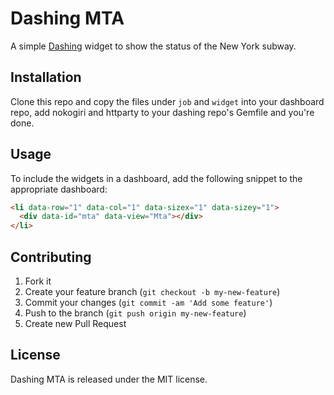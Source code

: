 # Dashing MTA

A simple [Dashing](https://github.com/Shopify/dashing) widget to show the
status of the New York subway.

## Installation

Clone this repo and copy the files under ```job``` and ```widget``` into your
dashboard repo, add nokogiri and httparty to your dashing repo's Gemfile and
you're done.

## Usage

To include the widgets in a dashboard, add the following snippet to the
appropriate dashboard:

```html
<li data-row="1" data-col="1" data-sizex="1" data-sizey="1">
  <div data-id="mta" data-view="Mta"></div>
</li>
```

## Contributing

1. Fork it
2. Create your feature branch (`git checkout -b my-new-feature`)
3. Commit your changes (`git commit -am 'Add some feature'`)
4. Push to the branch (`git push origin my-new-feature`)
5. Create new Pull Request

## License

Dashing MTA is released under the MIT license.
